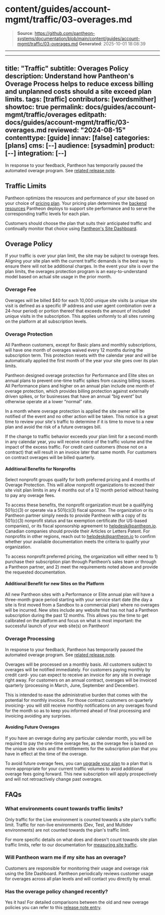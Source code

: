 # content/guides/account-mgmt/traffic/03-overages.md

> **Source**: https://github.com/pantheon-systems/documentation/blob/main/content/guides/account-mgmt/traffic/03-overages.md
> **Generated**: 2025-10-01 18:08:39

---

---
title: "Traffic"
subtitle: Overages Policy
description: Understand how Pantheon's Overage Process helps to reduce excess billing and unplanned costs should a site exceed plan limits.
tags: [traffic]
contributors: [wordsmither]
showtoc: true
permalink: docs/guides/account-mgmt/traffic/overages
editpath: docs/guides/account-mgmt/traffic/03-overages.md
reviewed: "2024-08-15"
contenttype: [guide]
innav: [false]
categories: [plans]
cms: [--]
audience: [sysadmin]
product: [--]
integration: [--]
---


<Alert title="Overage charges temporarily waived" type="danger" >

In response to your feedback, Pantheon has temporarily paused the automated overage program. See [related release note](/release-notes/2024/08/overage-charges-updates).

</Alert>

## Traffic Limits
Pantheon optimizes the resources and performance of your site based on your choice of [pricing plan](https://pantheon.io/plans/pricing?docs). Your pricing plan determines the [backend resources](/guides/account-mgmt/plans/faq#plan-resources) Pantheon deploys to support site performance and to serve the corresponding traffic levels for each plan.

Customers should choose the plan that suits their anticipated traffic and continually monitor that choice using [Pantheon's Site Dashboard](/guides/account-mgmt/traffic).  

## Overage Policy
If your traffic is over your plan limit, the site may be subject to overage fees. Aligning your site plan with the current traffic demands is the best way to ensure there will not be additional charges. In the event your site is over the plan limits, the overages protection program is an easy-to-understand model based on actual site usage in the prior month.

### Overage Fee
Overages will be billed $40 for each 10,000 unique site visits (a unique site visit is defined as a specific IP address and user agent combination over a 24-hour period) or portion thereof that exceeds the amount of included unique visits in the subscription.  This applies uniformly to all sites running on the platform at all subscription levels.

### Overage Protection
All Pantheon customers, except for Basic plans and monthly subscriptions, will have one month of overages waived every 12 months during the subscription term. This protection resets with the calendar year and will be automatically applied the first month of the year your site goes over its plan limits.

Pantheon designed overage protection for Performance and Elite sites on annual plans to prevent one-time traffic spikes from causing billing issues. All Performance plans and higher on an annual plan include one month of overage protection, which provides billing protection against externally driven spikes, or for businesses that have an annual “big event” but otherwise operate at a lower “normal” rate.

In a month where overage protection is applied the site owner will be notified of the event and no other action will be taken. This notice is a great time to review your site's traffic to determine if it is time to move to a new plan and avoid the risk of a future overages bill.

If the change to traffic behavior exceeds your plan limit for a second month in any calendar year, you will receive notice of the traffic volume and the impact of the excess traffic. For credit card customers (those not on a contract) that will result in an invoice later that same month. For customers on contract overages will be billed quarterly.

#### Additional Benefits for Nonprofits  
Select nonprofit groups qualify for both preferred pricing and 4 months of Overage Protection. This will allow nonprofit organizations to exceed their site visit plan limits in any 4 months out of a 12 month period without having to pay any overage fees.

To access these benefits, the nonprofit organization must be a qualifying 501(c)(3) or operate via a 501(c)(3) fiscal sponsor. The organization or its Pantheon partner simply needs to provide Pantheon with a copy of its 501(c)(3) nonprofit status and tax exemption certificate (for US-based companies), or its fiscal sponsorship agreement to helpdesk@pantheon.io. Canadian companies should provide their Articles or Letters Patent. For nonprofits in other regions, reach out to helpdesk@pantheon.io to confirm whether your available documentation meets the criteria to qualify your organization.

To access nonprofit preferred pricing, the organization will either need to 1) purchase their subscription plan through Pantheon’s sales team or through a Pantheon partner, and 2) meet the requirements noted above and provide the requested documentation.

#### Additional Benefit for new Sites on the Platform
All new Pantheon sites with a Performance or Elite annual plan will have a three-month grace period starting with your service start date (the day a site is first  moved from a Sandbox to a commercial plan) where no overages will be incurred.  New sites include any website that has not had a Pantheon subscription during the past 12 months. This allows you the time to get calibrated on the platform and focus on what is most important: the successful launch of your web site(s) on Pantheon!

### Overage Processing

<Alert title="Overage charges temporarily waived" type="danger" >

In response to your feedback, Pantheon has temporarily paused the automated overage program. See [related release note](/release-notes/2024/08/overage-charges-updates).

</Alert>

Overages will be processed on a monthly basis.  All customers subject to overages will be notified immediately. For customers paying monthly by credit card- you can expect to receive an invoice for any site in overage right away.  For customers on an annual contract, overages will be invoiced quarterly (processing in March, June, September and December).  

This is intended to ease the administrative burden that comes with the potential for monthly invoices.  For those contract customers on quarterly invoicing- you will still receive monthly notifications on any overages found for the month so as to keep you informed ahead of final processing and invoicing avoiding any surprises.

#### Avoiding Future Overages
If you have an overage during any particular calendar month, you will be required to pay the one-time overage fee, as the overage fee is based on the unique site visits and the entitlements for the subscription plan that you have in effect at the time of the overage.

To avoid future overage fees, you can [upgrade your plan](/guides/account-mgmt/plans) to a plan that is more appropriate for your current traffic volumes to avoid additional overage fees going forward. This new subscription will apply prospectively and will not retroactively change past overages.

## FAQs
### What environments count towards traffic limits?
Only traffic for the Live environment is counted towards a site plan's traffic limit. Traffic for non-live environments (Dev, Test, and Multidev environments) are not counted towards the plan's traffic limit.

For more specific details on what does and doesn't count towards site plan traffic limits, refer to our documentation for [measuring site traffic](/guides/account-mgmt/traffic#how-do-you-know-if-a-visit-counts).

### Will Pantheon warn me if my site has an overage?
Customers are responsible for monitoring their usage and overage risk using the Site Dashboard. Pantheon periodically reviews customer usage for overages across all plan levels and will contact you directly by email.

### Has the overage policy changed recently?
Yes it has! For detailed comparisons between the old and new overage policies you can refer to this [release note entry](/release-notes/2024/03/overages-policy-change).
